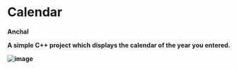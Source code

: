 # Calendar

**Anchal**

<b>A simple C++ project which displays the calendar of the year you entered.
  
  
![image](https://user-images.githubusercontent.com/107067515/175230404-cbbce0a2-0fa0-401c-aaa4-1b99992c65ce.png)

  
